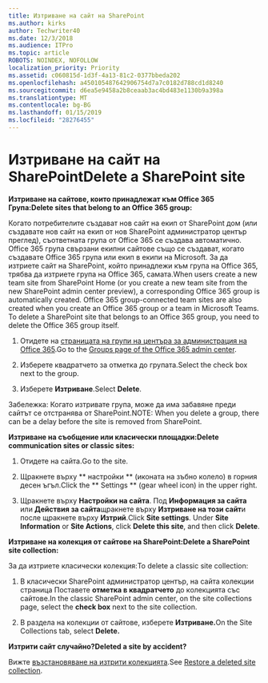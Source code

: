 ```yaml
---
title: Изтриване на сайт на SharePoint
ms.author: kirks
author: Techwriter40
ms.date: 12/3/2018
ms.audience: ITPro
ms.topic: article
ROBOTS: NOINDEX, NOFOLLOW
localization_priority: Priority
ms.assetid: c060815d-1d3f-4a13-81c2-0377bbeda202
ms.openlocfilehash: a450105487642906754d7a7c0182d788cd1d8240
ms.sourcegitcommit: d6ea5e9458a2b8ceaab3ac4bd483e1130b9a398a
ms.translationtype: MT
ms.contentlocale: bg-BG
ms.lasthandoff: 01/15/2019
ms.locfileid: "28276455"
---
```

# <a name="delete-a-sharepoint-site"></a><span data-ttu-id="76825-102">Изтриване на сайт на SharePoint</span><span class="sxs-lookup"><span data-stu-id="76825-102">Delete a SharePoint site</span></span>

 <span data-ttu-id="76825-103">**Изтриване на сайтове, които принадлежат към Office 365 Група:**</span><span class="sxs-lookup"><span data-stu-id="76825-103">**Delete sites that belong to an Office 365 group:**</span></span>
  
<span data-ttu-id="76825-p101">Когато потребителите създават нов сайт на екип от SharePoint дом (или създавате нов сайт на екип от нов SharePoint администратор център преглед), съответната група от Office 365 се създава автоматично. Office 365 група свързани екипни сайтове също се създават, когато създавате Office 365 група или екип в екипи на Microsoft. За да изтриете сайт на SharePoint, който принадлежи към група на Office 365, трябва да изтриете група на Office 365, самата.</span><span class="sxs-lookup"><span data-stu-id="76825-p101">When users create a new team site from SharePoint Home (or you create a new team site from the new SharePoint admin center preview), a corresponding Office 365 group is automatically created. Office 365 group-connected team sites are also created when you create an Office 365 group or a team in Microsoft Teams. To delete a SharePoint site that belongs to an Office 365 group, you need to delete the Office 365 group itself.</span></span> 
  
1. <span data-ttu-id="76825-107">Отидете на [страницата на групи на центъра за администрация на Office 365](https://portal.office.com/adminportal/home#/groups).</span><span class="sxs-lookup"><span data-stu-id="76825-107">Go to the [Groups page of the Office 365 admin center](https://portal.office.com/adminportal/home#/groups).</span></span>
  
2. <span data-ttu-id="76825-108">Изберете квадратчето за отметка до групата.</span><span class="sxs-lookup"><span data-stu-id="76825-108">Select the check box next to the group.</span></span>
  
3. <span data-ttu-id="76825-109">Изберете **Изтриване**.</span><span class="sxs-lookup"><span data-stu-id="76825-109">Select **Delete**.</span></span> 
  
<span data-ttu-id="76825-110">Забележка: Когато изтривате група, може да има забавяне преди сайтът се отстранява от SharePoint.</span><span class="sxs-lookup"><span data-stu-id="76825-110">NOTE: When you delete a group, there can be a delay before the site is removed from SharePoint.</span></span>
  
 <span data-ttu-id="76825-111">**Изтриване на съобщение или класически площадки:**</span><span class="sxs-lookup"><span data-stu-id="76825-111">**Delete communication sites or classic sites:**</span></span>
  
1. <span data-ttu-id="76825-112">Отидете на сайта.</span><span class="sxs-lookup"><span data-stu-id="76825-112">Go to the site.</span></span>
  
2. <span data-ttu-id="76825-113">Щракнете върху \*\* настройки \*\* (иконата на зъбно колело) в горния десен ъгъл.</span><span class="sxs-lookup"><span data-stu-id="76825-113">Click the \*\* Settings \*\* (gear wheel icon) in the upper right.</span></span> 
  
3. <span data-ttu-id="76825-p102">Щракнете върху **Настройки на сайта**. Под **Информация за сайта** или **Действия за сайта**щракнете върху **Изтриване на този сайт**и после щракнете върху **Изтрий**.</span><span class="sxs-lookup"><span data-stu-id="76825-p102">Click **Site settings**. Under **Site Information** or **Site Actions**, click **Delete this site**, and then click **Delete**.</span></span> 
  
 <span data-ttu-id="76825-116">**Изтриване на колекция от сайтове на SharePoint:**</span><span class="sxs-lookup"><span data-stu-id="76825-116">**Delete a SharePoint site collection:**</span></span>
  
<span data-ttu-id="76825-117">За да изтриете класически колекция:</span><span class="sxs-lookup"><span data-stu-id="76825-117">To delete a classic site collection:</span></span>
  
1. <span data-ttu-id="76825-118">В класически SharePoint администратор център, на сайта колекции страница Поставете **отметка в квадратчето** до колекцията със сайтове.</span><span class="sxs-lookup"><span data-stu-id="76825-118">In the classic SharePoint admin center, on the site collections page, select the **check box** next to the site collection.</span></span> 
  
2. <span data-ttu-id="76825-119">В раздела на колекции от сайтове, изберете **Изтриване.**</span><span class="sxs-lookup"><span data-stu-id="76825-119">On the Site Collections tab, select **Delete.**</span></span>
  
 <span data-ttu-id="76825-120">**Изтрити сайт случайно?**</span><span class="sxs-lookup"><span data-stu-id="76825-120">**Deleted a site by accident?**</span></span>
  
<span data-ttu-id="76825-121">Вижте [възстановяване на изтрити колекцията](https://go.microsoft.com/fwlink/?linkid=867660).</span><span class="sxs-lookup"><span data-stu-id="76825-121">See [Restore a deleted site collection](https://go.microsoft.com/fwlink/?linkid=867660).</span></span>
  

